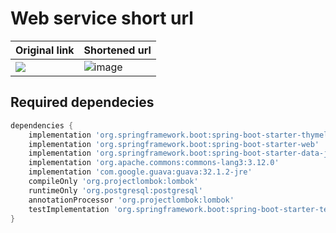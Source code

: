 # Web service short url

|Original link| Shortened url|
|-----------|--------|
 ![](https://github.com/dcct0r/short-url/assets/111187206/f11522ab-cbbe-4b51-bca1-a5179cbf8c78) | ![image](https://github.com/dcct0r/short-url/assets/111187206/2fa26ce9-3e53-4e64-98e0-c5fb6a1a843c)





## Required dependecies
```gradle
dependencies {
    implementation 'org.springframework.boot:spring-boot-starter-thymeleaf'
    implementation 'org.springframework.boot:spring-boot-starter-web'
    implementation 'org.springframework.boot:spring-boot-starter-data-jpa'
    implementation 'org.apache.commons:commons-lang3:3.12.0'
    implementation 'com.google.guava:guava:32.1.2-jre'
    compileOnly 'org.projectlombok:lombok'
    runtimeOnly 'org.postgresql:postgresql'
    annotationProcessor 'org.projectlombok:lombok'
    testImplementation 'org.springframework.boot:spring-boot-starter-test'
}
```
